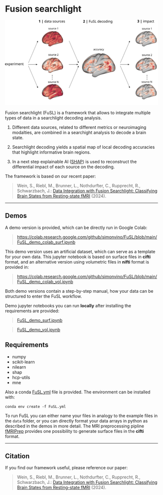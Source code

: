 # Fusion searchlight

<img src="figures/workflow_github.png" width="700">

Fusion searchlight (FuSL) is a framework that allows to integrate multiple types of data in a searchlight decoding analysis. 

1. Different data sources, related to different metrics or neuroimaging modalties, are combined in a searchight analysis to decode a brain state.

2. Searchlight decoding yields a spatial map of local decoding accuracies that highlight informative brain regions. 

3. In a next step explainable AI ([SHAP](https://github.com/shap/shap)) is used to reconstruct the differential impact of each source on the decoding. 

The framework is based on our recent paper:

> Wein, S., Riebl, M., Brunner, L., Nothdurfter, C., Rupprecht, R., Schwarzbach, J.: [Data Integration with Fusion Searchlight: Classifying Brain States from Resting-state fMRI](https://www.arxiv.com) (2024).

---

## Demos 

A demo version is provided, which can be directly run in Google Colab:

> https://colab.research.google.com/github/simonvino/FuSL/blob/main/FuSL_demo_colab_surf.ipynb

This demo version uses an artificial dataset, which can serve as a template for your own data. This jupyter notebook is based on surface files in **cifti** format, and an alternative version using volumetric files in **nifti** format is provided in:

> https://colab.research.google.com/github/simonvino/FuSL/blob/main/FuSL_demo_colab_vol.ipynb

Both demo versions contain a step-by-step manual, how your data can be structured to enter the FuSL workflow. 

Demo jupyter notebooks you can run **locally** after installing the requirements are provided:


> [FuSL_demo_surf.ipynb](FuSL_demo_surf.ipynb)

> [FuSL_demo_vol.ipynb](FuSL_demo_vol.ipynb)


## Requirements

- numpy
- scikit-learn
- nilearn
- shap
- hcp-utils
- mne

Also a conda [FuSL.yml](FuSL.yml) file is provided. The environment can be installed with:

```
conda env create -f FuSL.yml
```


To run FuSL you can either name your files in analogy to the example files in the `data` folder, or you can directly format your data arrays in python as described in the demos in more detail. The MRI preprocessing pipline [fMRIPrep](https://fmriprep.org/en/stable/) provides one possibility to generate surface files in the **cifti** format.

---

## Citation

If you find our framework useful, please reference our paper:

> Wein, S., Riebl, M., Brunner, L., Nothdurfter, C., Rupprecht, R., Schwarzbach, J.: [Data Integration with Fusion Searchlight: Classifying Brain States from Resting-state fMRI](https://www.arxiv.com) (2024).

